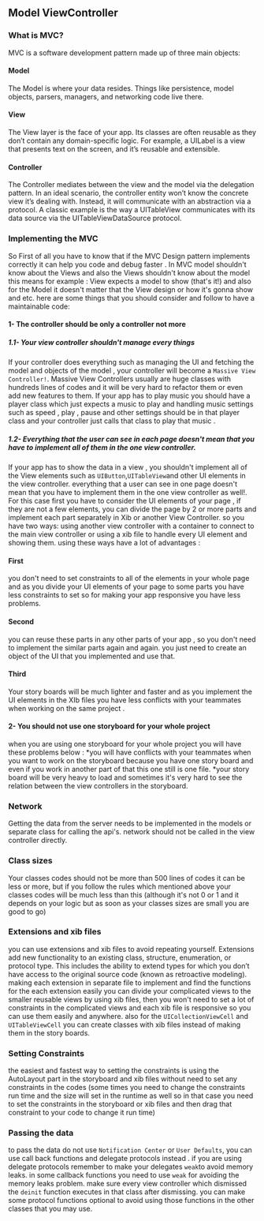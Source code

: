 
## Model ViewController

### What is MVC?

MVC is a software development pattern made up of three main objects:
#### Model
The Model is where your data resides. Things like persistence, model objects, parsers, managers, and networking code live there.
#### View
The View layer is the face of your app. Its classes are often reusable as they don’t contain any domain-specific logic. For example, a UILabel is a view that presents text on the screen, and it’s reusable and extensible.
#### Controller
The Controller mediates between the view and the model via the delegation pattern. In an ideal scenario, the controller entity won’t know the concrete view it’s dealing with. Instead, it will communicate with an abstraction via a protocol. A classic example is the way a UITableView communicates with its data source via the UITableViewDataSource protocol.

### Implementing the MVC
So First of all you have to know that if the MVC Design pattern implements correctly it can help you code and debug faster . In MVC model shouldn't know about the Views and also the Views shouldn't know about the model this means for example : View expects a model to show (that's it!) and also for the Model it doesn't matter that the View design or how it's gonna show and etc. here are some things that you should consider and follow to have a maintainable code: 
#### 1- The controller should be only a controller not more
##### 1.1- Your view controller shouldn't manage every things
If your controller does everything such as managing the UI and fetching the model and objects of the model , your controller will become a `Massive View Controller!`.  Massive View Controllers usually are huge classes with hundreds lines of codes and it will be very hard to refactor them or even add new features to them. If your app has to play music you should have a player class which just expects a music to play and handling music settings such as speed , play , pause and other settings should be in that player class and your controller just calls that class to play that music .
##### 1.2- Everything that the user can see in each page doesn't mean that you have to implement all of them in the one view controller.
If your app has to show the data in a view , you shouldn't implement all of the View elements such as `UIButton`,`UITableView`and other UI elements in the view controller. everything that a user can see in one page doesn't mean that you have to implement them in the one view controller as well!. For this case first you have to consider the UI elements of your page , if they are not a few elements, you can divide the page by 2 or more parts and implement each part separately in Xib or another View Controller. so you have two ways: using another view controller with a container to connect to the main view controller or using a xib file to handle every UI element and showing them. using these ways have a lot of advantages : 
#### First
you don't need to set constraints to all of the elements in your whole page and as you divide your UI elements of your page to some parts you have less constraints to set so for making your app responsive you have less problems.
#### Second 
you can reuse these parts in any other parts of your app , so you don't need to implement the similar parts again and again. you just need to create an object of the UI that you implemented and use that.
#### Third
Your story boards will be much lighter and faster and as you implement the UI elements in the XIb files you have less conflicts with your teammates when working on the same project .

#### 2- You should not use one storyboard for your whole project
when you are using one storyboard for your whole project you will have these problems below :
*you will have conflicts with your teammates when you want to work on the storyboard because you have one story board and even if you work in another part of that this one still is one file.
*your story board will be very heavy to load and sometimes it's very hard to see the relation between the view controllers in the storyboard.

### Network
Getting the data from the server needs to be implemented in the models or separate class for calling the api's. network should not be called in the view controller directly. 

### Class sizes
Your classes codes should not be more than 500 lines of codes it can be less or more, but if you follow the rules which mentioned above your classes codes will be much less than this (although it's not 0 or 1 and it depends on your logic but as soon as your classes sizes are small you are good to go)

### Extensions and xib files 
you can use extensions and xib files to avoid repeating yourself.
Extensions add new functionality to an existing class, structure, enumeration, or protocol type. This includes the ability to extend types for which you don’t have access to the original source code (known as retroactive modeling). making each extension in separate file to implement and find the functions for the each extension easily 
you can divide your complicated views to the smaller reusable views by using xib files, then you won't need to set a lot of constraints in the complicated views and each xib file is responsive so you can use them easily and anywhere. also for the `UICollectionViewCell` and `UITableViewCell` you can create classes with xib files instead of making them in the story boards.

### Setting Constraints 
the easiest and fastest way to setting the constraints is using the AutoLayout part in the storyboard and xib files without need to set any constraints in the codes (some times you need to change the constraints run time and the size will set in the runtime as well so in that case you need to set the constraints in the storyboard or xib files and then drag that constraint to your code to change it run time)

### Passing the data 
to pass the data do not use `Notification Center` or `User Defaults`, you can use call back functions and delegate protocols instead . if you are using delegate protocols remember to make your delegates `weak`to avoid memory leaks. in some callback functions you need to use `weak` for avoiding the memory leaks problem. make sure every view controller which dismissed the `deinit` function executes in that class after dismissing. you can make some protocol functions optional to avoid using those functions in the other classes that you may use.

